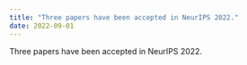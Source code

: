 ```yaml
---
title: "Three papers have been accepted in NeurIPS 2022."
date: 2022-09-01
---
```

Three papers have been accepted in NeurIPS 2022.
